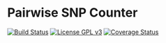 # Pairwise SNP Counter
[![Build Status](https://travis-ci.org/rrwick/Pairwise-SNP-counter.svg?branch=master)](https://travis-ci.org/rrwick/Pairwise-SNP-counter) [![License GPL v3](https://img.shields.io/badge/license-GPL%20v3-blue.svg)](https://www.gnu.org/licenses/gpl-3.0.en.html) [![Coverage Status](https://coveralls.io/repos/github/rrwick/Pairwise-SNP-counter/badge.svg?branch=master)](https://coveralls.io/github/rrwick/Pairwise-SNP-counter?branch=master)

